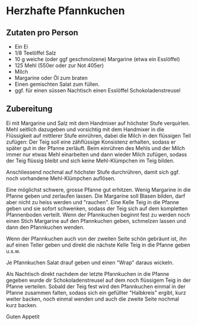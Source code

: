 ﻿# Herzhafte Pfannkuchen
## Zutaten pro Person
- Ein Ei
- 1/8 Teelöffel Salz
- 10 g  weiche (oder ggf geschmolzene) Margarine (etwa ein Esslöffel)
- 125 Mehl (550er oder zur Not 405er)
- Milch
- Margarine oder Öl zum braten
- Einen gemischten Salat zum füllen.
- ggf. für einen süssen Nachtisch einen Esslöffel  Schokoladenstreusel

## Zubereitung
Ei mit Margarine und Salz mit dem Handmixer auf höchster Stufe verquirlen.
Mehl seitlich dazugeben und vorsichtig mit dem Handmixer in die Flüssigkeit auf mittlerer Stufe  einrühren, dabei die Milch in den flüssigen Teil zufügen: Der Teig soll eine zähflüssige Konsistenz erhalten, sodass er später gut in der Pfanne zerläuft.
Beim einrühren des Mehls und der Milch immer nur etwas Mehl einarbeiten und dann wieder Milch zufügen, sodass der Teig flüssig bleibt und sich keine Mehl-Klümpchen im Teig bilden.

Anschliessend nochmal auf höchster Stufe durchrühren, damit sich ggf. noch vorhandene Mehl-Klümpchen  auflösen.

Eine möglichst schwere, grosse Pfanne gut erhitzen. Wenig Margarine in die Pfanne geben und zerlaufen lassen. Die Margarine soll Blasen bilden, darf aber nicht zu heiss werden und "rauchen".
Eine Kelle Teig in die Pfanne geben und sie sofort schwenken, sodass der Teig sich auf dem kompletten Pfannenboden verteilt.
Wenn der Pfannkuchen beginnt fest zu werden noch einen Stich Margarine auf den Pfannkuchen geben, schmelzen lassen und dann den Pfannkuchen wenden.

Wenn der Pfannkuchen auch von der zweiten Seite schön gebräunt ist, ihn auf einen Teller geben und direkt die nächste Kelle Teig in die Pfanne geben u.s.w.

Je Pfannkuchen Salat drauf geben und einen "Wrap" daraus wickeln.

Als Nachtisch direkt nachdem der letzte Pfannkuchen in die Pfanne gegeben wurde dir Schokoladenstreusel auf dem noch flüssigem Teig in der Pfanne  verteilen. Sobald der Teig fest wird den Pfannkuchen einmal in der Pfanne zusammen falten, sodass sich ein gefüllter "Halbkreis" ergibt, kurz weiter backen, noch einmal wenden und auch die zweite Seite nochmal kurz backen.

Guten Appetit